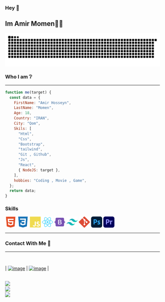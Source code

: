 ### Hey 👋

## Im Amir Momen🧑‍💻

<img align="center" src="https://raw.githubusercontent.com/imrrobat/imrrobat/d1b244e170d2b75fdda3efd499eaaf163f7a617c/images/github-contribution-grid-snake.svg" />

### Who I am ❔

<hr />

```javascript
function me(target) {
  const data = {
    FirstName: "Amir Hosseyn",
    LastName: "Momen",
    Age: 18,
    Country: "IRAN",
    City: "Qom",
    Skils: [
      "Html",
      "Css",
      "Bootstrap",
      "tailwind",
      "Git , Github",
      "Js",
      "React",
      { NodeJS: target },
    ],
    hobbies: "Coding , Movie , Game",
  };
  return data;
}
```

### Skills

<p align="left">
    <a href="https://developer.mozilla.org/en-US/docs/Glossary/HTML5" target="_blank" rel="noreferrer"><img src="https://github.com/sybigdeli/sybigdeli/blob/main/html5-colored.svg" width="36" height="36" alt="HTML5" /></a>
    <a href="https://www.w3.org/TR/CSS/#css" target="_blank" rel="noreferrer"><img src="https://github.com/sybigdeli/sybigdeli/blob/main/css3-colored.svg" width="36" height="36" alt="CSS3" /></a>
    <a href="https://developer.mozilla.org/en-US/docs/Web/JavaScript" target="_blank" rel="noreferrer"><img src="https://github.com/sybigdeli/sybigdeli/blob/main/javascript-colored.svg" width="36" height="36" alt="Javascript" /></a>
    <a href="https://reactjs.org/" target="_blank" rel="noreferrer"><img src="https://github.com/sybigdeli/sybigdeli/blob/main/react-colored.svg" width="36" height="36" alt="React" /></a>
    <a href="https://getbootstrap.com/" target="_blank" rel="noreferrer"><img src="https://github.com/sybigdeli/sybigdeli/blob/main/bootstrap-colored.svg" width="36" height="36" alt="Bootstrap" /></a>
    <a href="https://tailwindcss.com/" target="_blank" rel="noreferrer"><img src="https://github.com/sybigdeli/sybigdeli/blob/main/svgviewer-output.svg" width="36" height="36" alt="Tailwind" /></a>
    <a href="https://git-scm.com/" target="_blank" rel="noreferrer"><img src="https://github.com/sybigdeli/sybigdeli/blob/main/git-icon-logo-svgrepo-com.svg" width="36" height="36" alt="Git" /></a>
    <a href="https://www.adobe.com/uk/products/photoshop.html" target="_blank" rel="noreferrer"><img src="https://github.com/sybigdeli/sybigdeli/blob/main/Adobe_Photoshop_CC_icon.svg" width="36" height="36" alt="Photoshop" /></a>
    <a href="https://www.adobe.com/products/premiere.html"><img src="https://github.com/sybigdeli/sybigdeli/blob/main/Adobe_Premiere_Pro_CC_icon.svg" width="36" height="36" alt="premier" /></a>
</p>

<hr />

### Contact With Me 📲

<hr />
<br />

| [![image](https://img.shields.io/badge/Telegram-2CA5E0?style=for-the-badge&logo=telegram&logoColor=white)](https://t.me/a_momen06) | [![image](https://img.shields.io/badge/Instagram-E4405F?style=for-the-badge&logo=instagram&logoColor=white)](https://instagram.com/a.h_momen?igshid=OGQ5ZDc2ODk2ZA==) |

<br />

<img align="center" src="https://github-profile-summary-cards.vercel.app/api/cards/profile-details?username=amMomen&theme=tokyonight" />

<br />

<img align="center" src="https://github-readme-stats-git-masterrstaa-rickstaa.vercel.app/api?username=amMomen&theme=tokyonight" />

<br />

<img align="center" src="https://github-readme-stats.vercel.app/api/top-langs/?username=sybigdeli&theme=tokyonight" />
